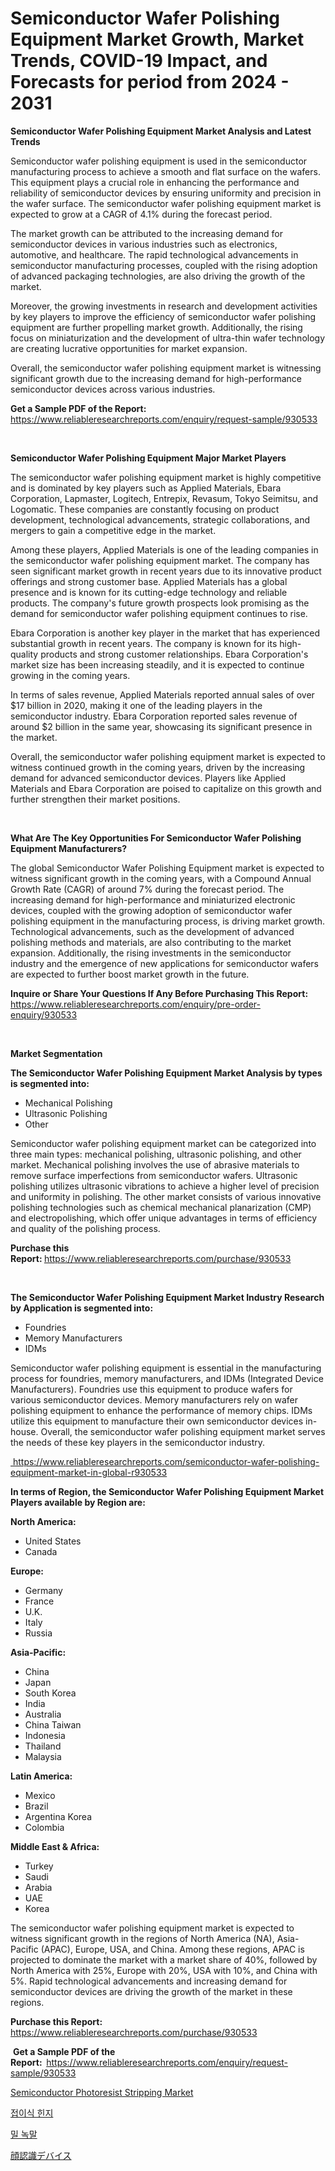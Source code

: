 <p><h1>Semiconductor Wafer Polishing Equipment Market Growth, Market Trends, COVID-19 Impact, and Forecasts for period from 2024 - 2031</h1></p><p><strong>Semiconductor Wafer Polishing Equipment Market Analysis and Latest Trends</strong></p>
<p><p>Semiconductor wafer polishing equipment is used in the semiconductor manufacturing process to achieve a smooth and flat surface on the wafers. This equipment plays a crucial role in enhancing the performance and reliability of semiconductor devices by ensuring uniformity and precision in the wafer surface. The semiconductor wafer polishing equipment market is expected to grow at a CAGR of 4.1% during the forecast period.</p><p>The market growth can be attributed to the increasing demand for semiconductor devices in various industries such as electronics, automotive, and healthcare. The rapid technological advancements in semiconductor manufacturing processes, coupled with the rising adoption of advanced packaging technologies, are also driving the growth of the market.</p><p>Moreover, the growing investments in research and development activities by key players to improve the efficiency of semiconductor wafer polishing equipment are further propelling market growth. Additionally, the rising focus on miniaturization and the development of ultra-thin wafer technology are creating lucrative opportunities for market expansion.</p><p>Overall, the semiconductor wafer polishing equipment market is witnessing significant growth due to the increasing demand for high-performance semiconductor devices across various industries.</p></p>
<p><strong>Get a Sample PDF of the Report:&nbsp;</strong> <a href="https://www.reliableresearchreports.com/enquiry/request-sample/930533">https://www.reliableresearchreports.com/enquiry/request-sample/930533</a></p>
<p>&nbsp;</p>
<p><strong>Semiconductor Wafer Polishing Equipment Major Market Players</strong></p>
<p><p>The semiconductor wafer polishing equipment market is highly competitive and is dominated by key players such as Applied Materials, Ebara Corporation, Lapmaster, Logitech, Entrepix, Revasum, Tokyo Seimitsu, and Logomatic. These companies are constantly focusing on product development, technological advancements, strategic collaborations, and mergers to gain a competitive edge in the market.</p><p>Among these players, Applied Materials is one of the leading companies in the semiconductor wafer polishing equipment market. The company has seen significant market growth in recent years due to its innovative product offerings and strong customer base. Applied Materials has a global presence and is known for its cutting-edge technology and reliable products. The company's future growth prospects look promising as the demand for semiconductor wafer polishing equipment continues to rise.</p><p>Ebara Corporation is another key player in the market that has experienced substantial growth in recent years. The company is known for its high-quality products and strong customer relationships. Ebara Corporation's market size has been increasing steadily, and it is expected to continue growing in the coming years.</p><p>In terms of sales revenue, Applied Materials reported annual sales of over $17 billion in 2020, making it one of the leading players in the semiconductor industry. Ebara Corporation reported sales revenue of around $2 billion in the same year, showcasing its significant presence in the market.</p><p>Overall, the semiconductor wafer polishing equipment market is expected to witness continued growth in the coming years, driven by the increasing demand for advanced semiconductor devices. Players like Applied Materials and Ebara Corporation are poised to capitalize on this growth and further strengthen their market positions.</p></p>
<p>&nbsp;</p>
<p><strong>What Are The Key Opportunities For Semiconductor Wafer Polishing Equipment Manufacturers?</strong></p>
<p><p>The global Semiconductor Wafer Polishing Equipment market is expected to witness significant growth in the coming years, with a Compound Annual Growth Rate (CAGR) of around 7% during the forecast period. The increasing demand for high-performance and miniaturized electronic devices, coupled with the growing adoption of semiconductor wafer polishing equipment in the manufacturing process, is driving market growth. Technological advancements, such as the development of advanced polishing methods and materials, are also contributing to the market expansion. Additionally, the rising investments in the semiconductor industry and the emergence of new applications for semiconductor wafers are expected to further boost market growth in the future.</p></p>
<p><strong>Inquire or Share Your Questions If Any Before Purchasing This Report:</strong> <a href="https://www.reliableresearchreports.com/enquiry/pre-order-enquiry/930533">https://www.reliableresearchreports.com/enquiry/pre-order-enquiry/930533</a></p>
<p>&nbsp;</p>
<p><strong>Market Segmentation</strong></p>
<p><strong>The Semiconductor Wafer Polishing Equipment Market Analysis by types is segmented into:</strong></p>
<p><ul><li>Mechanical Polishing</li><li>Ultrasonic Polishing</li><li>Other</li></ul></p>
<p><p>Semiconductor wafer polishing equipment market can be categorized into three main types: mechanical polishing, ultrasonic polishing, and other market. Mechanical polishing involves the use of abrasive materials to remove surface imperfections from semiconductor wafers. Ultrasonic polishing utilizes ultrasonic vibrations to achieve a higher level of precision and uniformity in polishing. The other market consists of various innovative polishing technologies such as chemical mechanical planarization (CMP) and electropolishing, which offer unique advantages in terms of efficiency and quality of the polishing process.</p></p>
<p><strong>Purchase this Report:&nbsp;</strong><a href="https://www.reliableresearchreports.com/purchase/930533">https://www.reliableresearchreports.com/purchase/930533</a></p>
<p>&nbsp;</p>
<p><strong>The Semiconductor Wafer Polishing Equipment Market Industry Research by Application is segmented into:</strong></p>
<p><ul><li>Foundries</li><li>Memory Manufacturers</li><li>IDMs</li></ul></p>
<p><p>Semiconductor wafer polishing equipment is essential in the manufacturing process for foundries, memory manufacturers, and IDMs (Integrated Device Manufacturers). Foundries use this equipment to produce wafers for various semiconductor devices. Memory manufacturers rely on wafer polishing equipment to enhance the performance of memory chips. IDMs utilize this equipment to manufacture their own semiconductor devices in-house. Overall, the semiconductor wafer polishing equipment market serves the needs of these key players in the semiconductor industry.</p></p>
<p><a href="https://www.reliableresearchreports.com/semiconductor-wafer-polishing-equipment-market-in-global-r930533">&nbsp;https://www.reliableresearchreports.com/semiconductor-wafer-polishing-equipment-market-in-global-r930533</a></p>
<p><strong>In terms of Region, the Semiconductor Wafer Polishing Equipment Market Players available by Region are:</strong></p>
<p>
    <p> <strong> North America: </strong>
        <ul>
            <li>United States</li>
            <li>Canada</li>
        </ul>
        </p> 
    <p> <strong> Europe: </strong>
        <ul>
            <li>Germany</li>
            <li>France</li>
            <li>U.K.</li>
            <li>Italy</li>
            <li>Russia</li>
        </ul>
        </p> 
    <p> <strong> Asia-Pacific: </strong>
        <ul>
            <li>China</li>
            <li>Japan</li>
            <li>South Korea</li>
            <li>India</li>
            <li>Australia</li>
            <li>China Taiwan</li>
            <li>Indonesia</li>
            <li>Thailand</li>
            <li>Malaysia</li>
        </ul>
        </p> 
    <p> <strong> Latin America: </strong>
        <ul>
            <li>Mexico</li>
            <li>Brazil</li>
            <li>Argentina Korea</li>
            <li>Colombia</li>
        </ul>
        </p> 
    <p> <strong> Middle East & Africa: </strong>
        <ul>
            <li>Turkey</li>
            <li>Saudi</li>
            <li>Arabia</li>
            <li>UAE</li>
            <li>Korea</li>
        </ul>
    </p>
    </p>
<p><p>The semiconductor wafer polishing equipment market is expected to witness significant growth in the regions of North America (NA), Asia-Pacific (APAC), Europe, USA, and China. Among these regions, APAC is projected to dominate the market with a market share of 40%, followed by North America with 25%, Europe with 20%, USA with 10%, and China with 5%. Rapid technological advancements and increasing demand for semiconductor devices are driving the growth of the market in these regions.</p></p>
<p><strong>Purchase this Report: </strong><a href="https://www.reliableresearchreports.com/purchase/930533">https://www.reliableresearchreports.com/purchase/930533</a></p>
<p>&nbsp;<strong>Get a Sample PDF of the Report:&nbsp;&nbsp;</strong><a href="https://www.reliableresearchreports.com/enquiry/request-sample/930533">https://www.reliableresearchreports.com/enquiry/request-sample/930533</a></p>
<p><strong></strong></p>
<p><p><a href="https://github.com/sofayahoo2023/Market-Research-Report-List-4/blob/main/semiconductor-photoresist-stripping-market.md">Semiconductor Photoresist Stripping Market</a></p><p><a href="https://medium.com/@allisonkreiger/%EC%A0%91%EC%9D%B4%EC%8B%9D-%ED%9E%8C%EC%A7%80-%EC%8B%9C%EC%9E%A5-%EC%A0%90%EC%9C%A0%EC%9C%A8-%EB%B3%80%ED%99%94-%EB%B0%8F-%EC%8B%9C%EC%9E%A5-%EC%84%B1%EC%9E%A5-%EB%8F%99%ED%96%A5-2024-2031-2e638d3da34b">접이식 힌지</a></p><p><a href="https://medium.com/@bud567768/%EB%B0%80-%EC%A0%84%EB%B6%84-%EC%8B%9C%EC%9E%A5-%EA%B2%BD%EC%9F%81-%EB%B6%84%EC%84%9D-%EC%8B%9C%EC%9E%A5-%EB%8F%99%ED%96%A5-%EB%B0%8F-2031%EB%85%84%EA%B9%8C%EC%A7%80%EC%9D%98-%EC%98%88%EC%B8%A1-b05d00ce5d60">밀 녹말</a></p><p><a href="https://medium.com/@samirmayert28/%E3%83%95%E3%82%A7%E3%82%A4%E3%82%B7%E3%83%A3%E3%83%AB%E3%83%AA%E3%82%B3%E3%82%B0%E3%83%8B%E3%82%B7%E3%83%A7%E3%83%B3%E3%83%87%E3%83%90%E3%82%A4%E3%82%B9%E5%B8%82%E5%A0%B4%E3%81%AE%E8%A6%8F%E6%A8%A1-cagr-%E3%83%88%E3%83%AC%E3%83%B3%E3%83%892024%E5%B9%B4%E3%81%8B%E3%82%892030%E5%B9%B4-877d95bfc96f">顔認識デバイス</a></p></p>